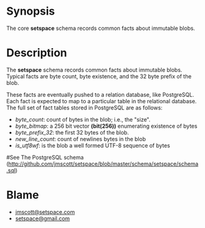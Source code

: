 # Synopsis

The core **setspace** schema records common facts about immutable blobs.

# Description

The **setspace** schema records common facts about immutable blobs.
Typical facts are byte count, byte existence, and the 32 byte prefix of the
blob.

These facts are eventually pushed to a relation database, like PostgreSQL.
Each fact is expected to map to a particular table in the relational database.
The full set of fact tables stored in PostgreSQL are as follows:

* *byte_count*: count of bytes in the blob;  i.e., the "size".
* *byte_bitmap*: a 256 bit vector **(bit(256))** enumerating existence of bytes
* *byte_prefix_32*: the first 32 bytes of the blob.
* *new_line_count*: count of newlines bytes in the blob
* *is_utf8wf*: is the blob a well formed UTF-8 sequence of bytes

#See
The PostgreSQL schema (http://github.com/jmscott/setspace/blob/master/schema/setspace/schema.sql)

# Blame
* jmscott@setspace.com
* setspace@gmail.com
